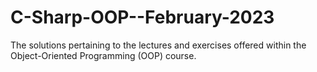 # C-Sharp-OOP--February-2023

The solutions pertaining to the lectures and exercises offered within the Object-Oriented Programming (OOP) course.
